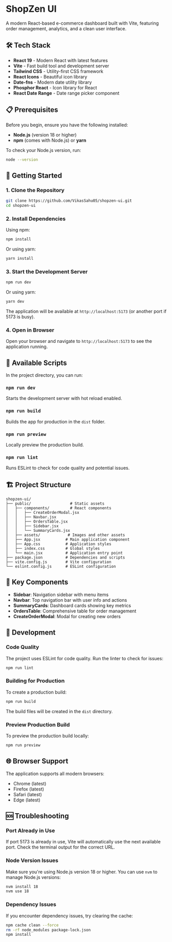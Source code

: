 # ShopZen UI

A modern React-based e-commerce dashboard built with Vite, featuring order management, analytics, and a clean user interface.


## 🛠️ Tech Stack

- **React 19** - Modern React with latest features
- **Vite** - Fast build tool and development server
- **Tailwind CSS** - Utility-first CSS framework
- **React Icons** - Beautiful icon library
- **Date-fns** - Modern date utility library
- **Phosphor React** - Icon library for React
- **React Date Range** - Date range picker component

## 📋 Prerequisites

Before you begin, ensure you have the following installed:

- **Node.js** (version 18 or higher)
- **npm** (comes with Node.js) or **yarn**

To check your Node.js version, run:
```bash
node --version
```

## 🚀 Getting Started

### 1. Clone the Repository

```bash
git clone https://github.com/VikasSahu05/shopzen-ui.git
cd shopzen-ui
```

### 2. Install Dependencies

Using npm:
```bash
npm install
```

Or using yarn:
```bash
yarn install
```

### 3. Start the Development Server

```bash
npm run dev
```

Or using yarn:
```bash
yarn dev
```

The application will be available at `http://localhost:5173` (or another port if 5173 is busy).

### 4. Open in Browser

Open your browser and navigate to `http://localhost:5173` to see the application running.

## 📜 Available Scripts

In the project directory, you can run:

### `npm run dev`
Starts the development server with hot reload enabled.

### `npm run build`
Builds the app for production in the `dist` folder.

### `npm run preview`
Locally preview the production build.

### `npm run lint`
Runs ESLint to check for code quality and potential issues.

## 🏗️ Project Structure

```
shopzen-ui/
├── public/                 # Static assets
│   ├── components/         # React components
│   │   ├── CreateOrderModal.jsx
│   │   ├── Navbar.jsx
│   │   ├── OrdersTable.jsx
│   │   ├── Sidebar.jsx
│   │   └── SummaryCards.jsx
│   ├── assets/            # Images and other assets
│   ├── App.jsx           # Main application component
│   ├── App.css           # Application styles
│   ├── index.css         # Global styles
│   └── main.jsx          # Application entry point
├── package.json          # Dependencies and scripts
├── vite.config.js        # Vite configuration
└── eslint.config.js      # ESLint configuration
```

## 🎨 Key Components

- **Sidebar**: Navigation sidebar with menu items
- **Navbar**: Top navigation bar with user info and actions
- **SummaryCards**: Dashboard cards showing key metrics
- **OrdersTable**: Comprehensive table for order management
- **CreateOrderModal**: Modal for creating new orders

## 🔧 Development

### Code Quality

The project uses ESLint for code quality. Run the linter to check for issues:

```bash
npm run lint
```

### Building for Production

To create a production build:

```bash
npm run build
```

The build files will be created in the `dist` directory.

### Preview Production Build

To preview the production build locally:

```bash
npm run preview
```

## 🌐 Browser Support

The application supports all modern browsers:
- Chrome (latest)
- Firefox (latest)
- Safari (latest)
- Edge (latest)


## 🆘 Troubleshooting

### Port Already in Use
If port 5173 is already in use, Vite will automatically use the next available port. Check the terminal output for the correct URL.

### Node Version Issues
Make sure you're using Node.js version 18 or higher. You can use `nvm` to manage Node.js versions:

```bash
nvm install 18
nvm use 18
```

### Dependency Issues
If you encounter dependency issues, try clearing the cache:

```bash
npm cache clean --force
rm -rf node_modules package-lock.json
npm install
```

